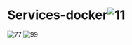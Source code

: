 # Services-docker![11](https://github.com/Ayoubelmaghraoui/Services-docker/assets/122055457/059270d8-01cd-409f-9ec7-16461d628ed6)
![77](https://github.com/Ayoubelmaghraoui/Services-docker/assets/122055457/68820a27-2c0d-4ebe-b165-4ce4e8bfcde8)
![99](https://github.com/Ayoubelmaghraoui/Services-docker/assets/122055457/a88753ec-774e-49fb-85d2-66fda2ce5469)
